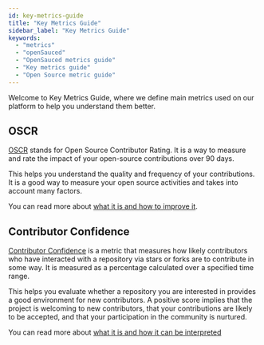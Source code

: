 ```yaml
---
id: key-metrics-guide
title: "Key Metrics Guide"
sidebar_label: "Key Metrics Guide"
keywords:
  - "metrics"
  - "openSauced"
  - "OpenSauced metrics guide"
  - "Key metrics guide"
  - "Open Source metric guide"
---
```


Welcome to Key Metrics Guide, where we define main metrics used on our platform to help you understand them better.

## OSCR

[OSCR](../glossary/#oscr) stands for Open Source Contributor Rating. It is a way to measure and rate the impact of your open-source contributions over 90 days.

This helps you understand the quality and frequency of your contributions. It is a good way to measure your open source activities and takes into account many factors.

You can read more about [what it is and how to improve it](../../opensauced-guides/oscr-score-guide/oscr-guide/).

## Contributor Confidence

[Contributor Confidence](../glossary/#contributor-confidence) is a metric that measures how likely contributors who have interacted with a repository via stars or forks are to contribute in some way. It is measured as a percentage calculated over a specified time range.

This helps you evaluate whether a repository you are interested in provides a good environment for new contributors. A positive score implies that the project is welcoming to new contributors, that your contributions are likely to be accepted, and that your participation in the community is nurtured.

You can read more about [what it is and how it can be interpreted](../../features/repo-pages/#insights-into-contributor-confidence)
